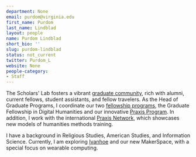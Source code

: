 ```yaml
---
department: None
email: purdom@virginia.edu
first_name: Purdom
last_name: Lindblad
layout: people
name: Purdom Lindblad
short_bio: ''
slug: purdom-lindblad
status: not_current
twitter: Purdom_L
website: None
people-category:
- Staff
---
```


The Scholars' Lab fosters a vibrant [graduate community](/people), rich with alumni, current fellows, student assistants, and fellow travelers. As the Head of Graduate Programs, I coordinate our two [fellowship programs](/graduate-fellowships), the Graduate Fellowship in Digital Humanities and our innovative [Praxis Program](www.praxis.scholarslab.org). In addition, I work with the international [Praxis Network](www.praxis-network.org), which showcases new models of humanities methods training.

I have a background in Religious Studies, American Studies, and Information Science. Currently, I am exploring [Ivanhoe](www.ivanhoe.scholarslab.org) and our new MakerSpace, with a special focus on wearable computing.
